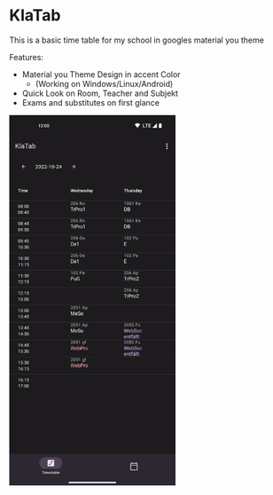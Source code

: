 # KlaTab

This is a basic time table for my school in googles material you theme


Features: 

* Material you Theme Design in accent Color
    * (Working on Windows/Linux/Android)
* Quick Look on Room, Teacher and Subjekt
* Exams and substitutes on first glance

<img src="image/README/Screenshot_20221112-190433.png" alt="drawing" width="300"/>
